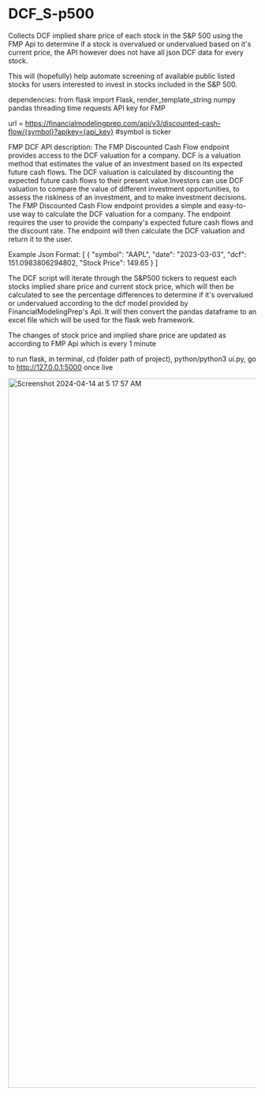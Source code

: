 # DCF_S-p500
Collects DCF implied share price of each stock in the S&P 500 using the FMP Api to determine if a stock is overvalued or undervalued based on it's current price, the API however does not have all json DCF data for every stock. 

This will (hopefully) help automate screening of available public listed stocks for users interested to invest in stocks included in the S&P 500.

dependencies:
from flask import Flask, render_template_string
numpy
pandas
threading
time
requests
API key for FMP

url = https://financialmodelingprep.com/api/v3/discounted-cash-flow/{symbol}?apikey={api_key} #symbol is ticker

FMP DCF API description:
The FMP Discounted Cash Flow endpoint provides access to the DCF valuation for a company. DCF is a valuation method that estimates the value of an investment based on its expected future cash flows. The DCF valuation is calculated by discounting the expected future cash flows to their present value.Investors can use DCF valuation to compare the value of different investment opportunities, to assess the riskiness of an investment, and to make investment decisions. The FMP Discounted Cash Flow endpoint provides a simple and easy-to-use way to calculate the DCF valuation for a company. The endpoint requires the user to provide the company's expected future cash flows and the discount rate. The endpoint will then calculate the DCF valuation and return it to the user.

Example Json Format:
[
	{
		"symbol": "AAPL",
		"date": "2023-03-03",
		"dcf": 151.0983806294802,
		"Stock Price": 149.65
	}
]


The DCF script will iterate through the S&P500 tickers to request each stocks implied share price and current stock price, which will then be calculated to see the percentage differences to determine if it's overvalued or undervalued according to the dcf model provided by FinancialModelingPrep's Api. It will then convert the pandas dataframe to an excel file which will be used for the flask web framework. 

The changes of stock price and implied share price are updated as according to FMP Api which is every 1 minute

to run flask, in terminal, cd (folder path of project), python/python3 ui.py, go to http://127.0.0.1:5000 once live


<img width="1440" alt="Screenshot 2024-04-14 at 5 17 57 AM" src="https://github.com/Ged0x/DCF_S-p500/assets/143278786/3c58332e-76cf-43cd-b71f-e2460fab6b42">
